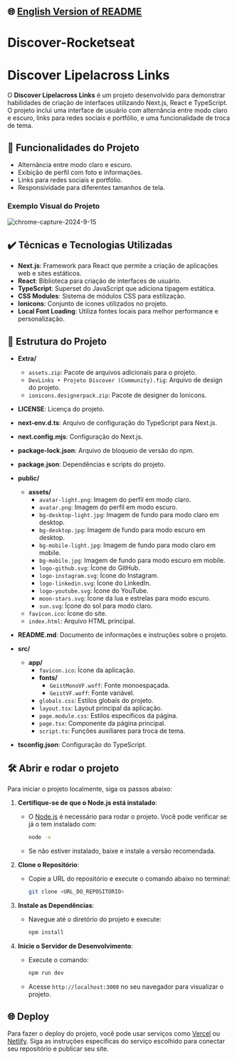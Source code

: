 ## 🌐 [English Version of README](README_EN.md)

# Discover-Rocketseat
# Discover Lipelacross Links

O **Discover Lipelacross Links** é um projeto desenvolvido para demonstrar habilidades de criação de interfaces utilizando Next.js, React e TypeScript. O projeto inclui uma interface de usuário com alternância entre modo claro e escuro, links para redes sociais e portfólio, e uma funcionalidade de troca de tema.

## 🔨 Funcionalidades do Projeto

- Alternância entre modo claro e escuro.
- Exibição de perfil com foto e informações.
- Links para redes sociais e portfólio.
- Responsividade para diferentes tamanhos de tela.

### Exemplo Visual do Projeto

![chrome-capture-2024-9-15](https://github.com/user-attachments/assets/f4813f76-ff6b-4c2c-b84a-ad1ee68ae932)

## ✔️ Técnicas e Tecnologias Utilizadas

- **Next.js**: Framework para React que permite a criação de aplicações web e sites estáticos.
- **React**: Biblioteca para criação de interfaces de usuário.
- **TypeScript**: Superset do JavaScript que adiciona tipagem estática.
- **CSS Modules**: Sistema de módulos CSS para estilização.
- **Ionicons**: Conjunto de ícones utilizados no projeto.
- **Local Font Loading**: Utiliza fontes locais para melhor performance e personalização.

## 📁 Estrutura do Projeto

- **Extra/**
    - `assets.zip`: Pacote de arquivos adicionais para o projeto.
    - `DevLinks • Projeto Discover (Community).fig`: Arquivo de design do projeto.
    - `ionicons.designerpack.zip`: Pacote de designer do Ionicons.

- **LICENSE**: Licença do projeto.

- **next-env.d.ts**: Arquivo de configuração do TypeScript para Next.js.

- **next.config.mjs**: Configuração do Next.js.

- **package-lock.json**: Arquivo de bloqueio de versão do npm.

- **package.json**: Dependências e scripts do projeto.

- **public/**
    - **assets/**
        - `avatar-light.png`: Imagem do perfil em modo claro.
        - `avatar.png`: Imagem do perfil em modo escuro.
        - `bg-desktop-light.jpg`: Imagem de fundo para modo claro em desktop.
        - `bg-desktop.jpg`: Imagem de fundo para modo escuro em desktop.
        - `bg-mobile-light.jpg`: Imagem de fundo para modo claro em mobile.
        - `bg-mobile.jpg`: Imagem de fundo para modo escuro em mobile.
        - `logo-github.svg`: Ícone do GitHub.
        - `logo-instagram.svg`: Ícone do Instagram.
        - `logo-linkedin.svg`: Ícone do LinkedIn.
        - `logo-youtube.svg`: Ícone do YouTube.
        - `moon-stars.svg`: Ícone da lua e estrelas para modo escuro.
        - `sun.svg`: Ícone do sol para modo claro.
    - `favicon.ico`: Ícone do site.
    - `index.html`: Arquivo HTML principal.

- **README.md**: Documento de informações e instruções sobre o projeto.

- **src/**
    - **app/**
        - `favicon.ico`: Ícone da aplicação.
        - **fonts/**
            - `GeistMonoVF.woff`: Fonte monoespaçada.
            - `GeistVF.woff`: Fonte variável.
        - `globals.css`: Estilos globais do projeto.
        - `layout.tsx`: Layout principal da aplicação.
        - `page.module.css`: Estilos específicos da página.
        - `page.tsx`: Componente da página principal.
        - `script.ts`: Funções auxiliares para troca de tema.

- **tsconfig.json**: Configuração do TypeScript.

## 🛠️ Abrir e rodar o projeto

Para iniciar o projeto localmente, siga os passos abaixo:

1. **Certifique-se de que o Node.js está instalado**:
    - O [Node.js](https://nodejs.org/) é necessário para rodar o projeto. Você pode verificar se já o tem instalado com:

      ```bash
      node -v
      ```

    - Se não estiver instalado, baixe e instale a versão recomendada.

2. **Clone o Repositório**:
    - Copie a URL do repositório e execute o comando abaixo no terminal:

      ```bash
      git clone <URL_DO_REPOSITORIO>
      ```

3. **Instale as Dependências**:
    - Navegue até o diretório do projeto e execute:

      ```bash
      npm install
      ```

4. **Inicie o Servidor de Desenvolvimento**:
    - Execute o comando:

      ```bash
      npm run dev
      ```

    - Acesse `http://localhost:3000` no seu navegador para visualizar o projeto.

## 🌐 Deploy

Para fazer o deploy do projeto, você pode usar serviços como [Vercel](https://vercel.com/) ou [Netlify](https://www.netlify.com/). Siga as instruções específicas do serviço escolhido para conectar seu repositório e publicar seu site.
